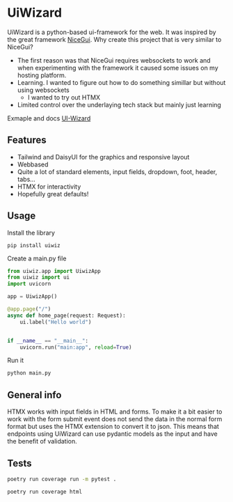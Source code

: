 

# UiWizard

UiWizard is a python-based ui-framework for the web. It was inspired by the great framework [NiceGui](https://github.com/zauberzeug/nicegui). Why create this project that is very similar to NiceGui?
- The first reason was that NiceGui requires websockets to work and when experimenting with the framework it caused some issues on my hosting platform.
- Learning. I wanted to figure out how to do something simillar but without using websockets
  - I wanted to try out HTMX
- Limited control over the underlaying tech stack but mainly just learning

Exmaple and docs
[UI-Wizard](https://ui-wizard.com/)

## Features

- Tailwind and DaisyUI for the graphics and responsive layout
- Webbased
- Quite a lot of standard elements, input fields, dropdown, foot, header, tabs...
- HTMX for interactivity
- Hopefully great defaults!

## Usage

Install the library

```
pip install uiwiz
```

Create a main.py file

```python
from uiwiz.app import UiwizApp
from uiwiz import ui
import uvicorn

app = UiwizApp()

@app.page("/")
async def home_page(request: Request):
    ui.label("Hello world")


if __name__ == "__main__":
    uvicorn.run("main:app", reload=True)
```

Run it

```bash
python main.py
```

## General info

HTMX works with input fields in HTML and forms. To make it a bit easier to work with the form submit event does not send the data in the normal form format but uses the HTMX extension to convert it to json. This means that endpoints using UiWizard can use pydantic models as the input and have the benefit of validation.


## Tests

```bash
poetry run coverage run -m pytest .
```

```bash
poetry run coverage html
```
